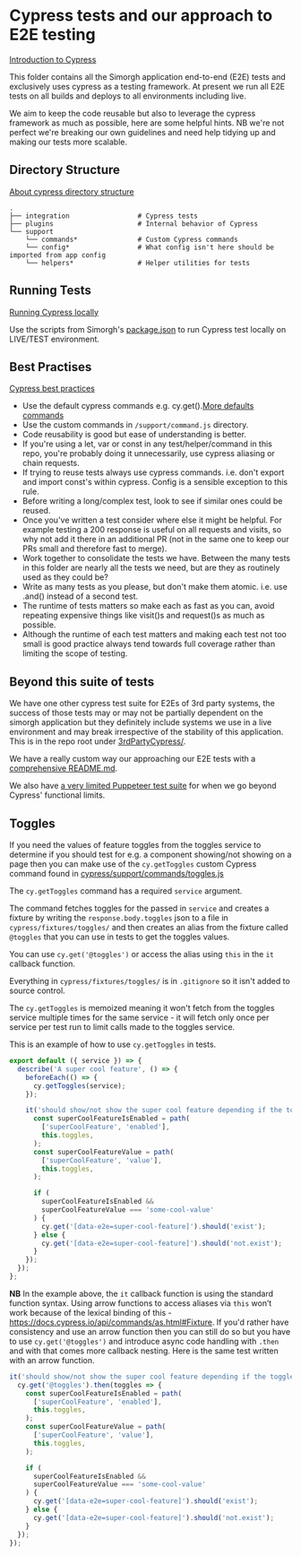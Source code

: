 # Cypress tests and our approach to E2E testing

[Introduction to Cypress](https://docs.cypress.io/guides/core-concepts/introduction-to-cypress.html#Cypress-Is-Simple)

This folder contains all the Simorgh application end-to-end (E2E) tests and exclusively uses cypress as a testing framework. At present we run all E2E tests on all builds and deploys to all environments including live.

We aim to keep the code reusable but also to leverage the cypress framework as much as possible, here are some helpful hints. NB we're not perfect we're breaking our own guidelines and need help tidying up and making our tests more scalable.

## Directory Structure

[About cypress directory structure](https://docs.cypress.io/guides/core-concepts/writing-and-organizing-tests.html#Folder-Structure)

<!-- prettier-ignore -->
    .
    ├── integration                 # Cypress tests
    ├── plugins                     # Internal behavior of Cypress
    └── support
        └── commands*               # Custom Cypress commands
        └── config*                 # What config isn't here should be imported from app config
        └── helpers*                # Helper utilities for tests

## Running Tests

[Running Cypress locally](https://github.com/bbc/simorgh#end-to-end-tests)

Use the scripts from Simorgh's [package.json](https://github.com/bbc/simorgh/blob/latest/package.json#L39#L40) to run Cypress test locally on LIVE/TEST environment.

## Best Practises

[Cypress best practices](https://docs.cypress.io/guides/references/best-practices.html)

- Use the default cypress commands e.g. cy.get().[More defaults commands](https://docs.cypress.io/api/api/table-of-contents.html)
- Use the custom commands in `/support/command.js` directory.
- Code reusability is good but ease of understanding is better.
- If you're using a let, var or const in any test/helper/command in this repo, you're probably doing it unnecessarily, use cypress aliasing or chain requests.
- If trying to reuse tests always use cypress commands. i.e. don't export and import const's within cypress. Config is a sensible exception to this rule.
- Before writing a long/complex test, look to see if similar ones could be reused.
- Once you've written a test consider where else it might be helpful. For example testing a 200 response is useful on all requests and visits, so why not add it there in an additional PR (not in the same one to keep our PRs small and therefore fast to merge).
- Work together to consolidate the tests we have. Between the many tests in this folder are nearly all the tests we need, but are they as routinely used as they could be?
- Write as many tests as you please, but don't make them atomic. i.e. use .and() instead of a second test.
- The runtime of tests matters so make each as fast as you can, avoid repeating expensive things like visit()s and request()s as much as possible.
- Although the runtime of each test matters and making each test not too small is good practice always tend towards full coverage rather than limiting the scope of testing.

## Beyond this suite of tests

We have one other cypress test suite for E2Es of 3rd party systems, the success of those tests may or may not be partially dependent on the simorgh application but they definitely include systems we use in a live environment and may break irrespective of the stability of this application. This is in the repo root under [3rdPartyCypress/](https://github.com/bbc/simorgh/blob/latest/3rdPartyCypress).

We have a really custom way our approaching our E2E tests with a [comprehensive README.md](https://github.com/bbc/simorgh/blob/latest/cypress/integration/README.md).

We also have [a very limited Puppeteer test suite](https://github.com/bbc/simorgh/tree/latest/puppeteer) for when we go beyond Cypress' functional limits.

## Toggles

If you need the values of feature toggles from the toggles service to determine if you should test for e.g. a component showing/not showing on a page then you can make use of the `cy.getToggles` custom Cypress command found in [cypress/support/commands/toggles.js](https://github.com/bbc/simorgh/blob/latest/cypress/support/commands/toggles.js)

The `cy.getToggles` command has a required `service` argument.

The command fetches toggles for the passed in `service` and creates a fixture by writing the `response.body.toggles` json to a file in `cypress/fixtures/toggles/` and then creates an alias from the fixture called `@toggles` that you can use in tests to get the toggles values.

You can use `cy.get('@toggles')` or access the alias using `this` in the `it` callback function.

Everything in `cypress/fixtures/toggles/` is in `.gitignore` so it isn't added to source control.

The `cy.getToggles` is memoized meaning it won't fetch from the toggles service multiple times for the same service - it will fetch only once per service per test run to limit calls made to the toggles service.

This is an example of how to use `cy.getToggles` in tests.

```js
export default ({ service }) => {
  describe('A super cool feature', () => {
    beforeEach(() => {
      cy.getToggles(service);
    });

    it('should show/not show the super cool feature depending if the toggle is enabled for the service and the value is "some-cool-value"', function test() {
      const superCoolFeatureIsEnabled = path(
        ['superCoolFeature', 'enabled'],
        this.toggles,
      );
      const superCoolFeatureValue = path(
        ['superCoolFeature', 'value'],
        this.toggles,
      );

      if (
        superCoolFeatureIsEnabled &&
        superCoolFeatureValue === 'some-cool-value'
      ) {
        cy.get('[data-e2e=super-cool-feature]').should('exist');
      } else {
        cy.get('[data-e2e=super-cool-feature]').should('not.exist');
      }
    });
  });
};
```

**NB** In the example above, the `it` callback function is using the standard function syntax. Using arrow functions to access aliases via `this` won’t work because of the lexical binding of this - https://docs.cypress.io/api/commands/as.html#Fixture. If you'd rather have consistency and use an arrow function then you can still do so but you have to use `cy.get('@toggles')` and introduce async code handling with `.then` and with that comes more callback nesting. Here is the same test written with an arrow function.

```js
it('should show/not show the super cool feature depending if the toggle is enabled for the service and the value is "some-cool-value"', () => {
  cy.get('@toggles').then(toggles => {
    const superCoolFeatureIsEnabled = path(
      ['superCoolFeature', 'enabled'],
      this.toggles,
    );
    const superCoolFeatureValue = path(
      ['superCoolFeature', 'value'],
      this.toggles,
    );

    if (
      superCoolFeatureIsEnabled &&
      superCoolFeatureValue === 'some-cool-value'
    ) {
      cy.get('[data-e2e=super-cool-feature]').should('exist');
    } else {
      cy.get('[data-e2e=super-cool-feature]').should('not.exist');
    }
  });
});
```
